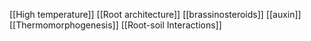 [[High temperature]]
[[Root architecture]]
[[brassinosteroids]]
[[auxin]]
[[Thermomorphogenesis]]
[[Root-soil Interactions]]
